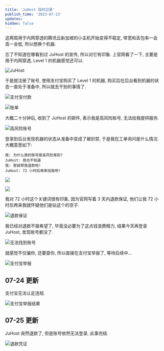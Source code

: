```yaml
---
title: 'JuHost 踩坑记录'
publish_time: '2023-07-23'
updates:
hidden: false
---
```


这两周用于内网穿透的腾讯云新加坡的小主机开始变得不稳定, 带宽和丢包率一会高一会低, 所以想换个机器.

忘了不知道在哪看到过 JuHost 的宣传, 所以对它有印象. 上官网看了一下, 主要是用于内网穿透, Level 1 的机器感觉还可以.

![JuHost](./juhost.png)

于是就注册了账号, 使用支付宝购买了 Level 1 的机器, 购买后在后台看到机器的状态一直处于准备中, 所以就去干别的事情了.

![支付宝付款](./alipay.jpeg)

![账单](./bill.png)

大概二十分钟后, 收到了 JuHost 的邮件, 表示我是高风险账号, 无法给我提供服务.

![高风险账号](./high_risk.png)

登录到后台发现机器的状态从准备中变成了被封禁, 于是我在工单询问是什么情况. 大概意思如下:

```
我: 为什么我的账号是高风险类别?
JuHost: 我也不知道
我: 那就帮我退款吧!
JuHost: 72 小时后再来找我吧!
```

![](./ticket_1.png)

![](./ticket_2.png)

我对 72 小时这个关键词很有印象, 因为官网写着 3 天内退款保证, 他们让我 72 小时后再来我就怀疑他们是钻这个的空子.

![退款保证](./refund_guarantee.png)

我已经对退款不报希望了, 毕竟没必要为了这点钱浪费精力, 结果今天再登录 JuHost, 发现账号都没了.

![无法找到账号](./banned.png)

就感觉不仅骗你, 还要耍你, 所以直接在支付宝举报了, 等待后续中...

![支付宝举报](./report.jpeg)

## 07-24 更新

支付宝无法认定违规.

![支付宝举报结果](./alipay_report_response.jpeg)

## 07-25 更新

JuHost 突然退款了, 但是账号依然无法登录, 此事完结.

![退款凭证](./refund.png)
